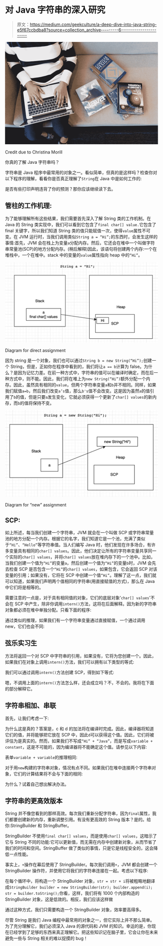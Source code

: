 # 对 Java 字符串的深入研究

> 原文：<https://medium.com/geekculture/a-deep-dive-into-java-string-e5f67ccbdba8?source=collection_archive---------6----------------------->

![](img/44f6810b31a273421bc39b9d3d884086.png)

Credit due to Christina Morill

你真的了解 Java 字符串吗？

字符串是 Java 程序中最常用的对象之一。看似简单，但真的是这样吗？检查你对以下程序的理解，看看你是否真正理解了`String`在 Java 中是如何工作的:

是否有些打印声明违背了你的预测？那你应该继续读下去。

## 管柱的工作机理:

为了能够理解所有这些结果，我们需要首先深入了解 String 类的工作机制。在 Java 的 String 类实现中，我们可以看到它包含了`final char[] value.`它包含了 final 关键字，所以我们知道 String 类的值只能赋值一次，使得`value`属性不可变。在 JVM 运行时，当我们调用类似`String a = “Hi”;`的东西时，会发生这样的事情:首先，JVM 会在栈上为变量`a`分配内存。然后，它还会在堆中一个叫做字符串常量池(SCP)的地方分配内存。(稍后解释)因此，该语句将创建两个内存:一个在堆栈中，一个在堆中。stack 中的变量的`value`属性指向 heap 中的`“Hi”`。

![](img/42beb5703f217c0351705452155ce574.png)

Diagram for direct assignment

因为 string 是一个对象，我们也可以通过`String b = new String(“Hi”);`创建一个 String，但是，正如你在程序中看到的，我们将让`a == b`计算为 false。为什么？是因为记忆力差。在前一种方式中，字符串的值可以在编译时确定，而在后一种方式中，则不能。因此，我们将在堆上为`new String(“Hi”)`额外分配一个内存。因此，虽然具有相同的`value`，但两个字符串变量`a`和`b`并不相同。同样，如果我们赋值`a=b`，然后我们改变`a’s`值，那么`b's`值不会改变。这是因为虽然`a`的值引用了`b`的值，但是只要`a`发生变化，它就必须获得一个更新了`char[] values`的新内存，而`b`的值将保持不变。

![](img/9d5bc7b200e0c0a6d3455c4e0aa7616f.png)

Diagram for “new” assignment

## SCP:

如上所述，每当我们创建一个字符串，JVM 就会在一个叫做 SCP 或字符串常量池的地方分配一个内存。根据它的名字，我们知道它是一个池，充满了类似于`“Hi”`、`“Hello”`等字符串值。当人们编写 Java 时，他们发现在许多场合，有许多变量具有相同的`char[] values`。因此，他们决定让所有的字符串变量共享同一个实际的`char[] values`，并将`char[] values`放在堆内存下的一个池中。比如，当我们创建一个值为`“Hi”`的变量`a`，然后创建一个值为`“Hi”`的变量`b`时，JVM 会先去检查 SCP 是否包含一个`“Hi”`的`char[] values`，如果包含，它会返回 SCP 对该变量的引用；如果没有，它将在 SCP 中创建一个值`“Hi”`。理解了这一点，我们就可以知道，如果我们声明两个值相同的字符串(用直接赋值的方式)，那么在 Java 中它们将是相等的。

需要注意的一点是，对于具有相同值的对象，它们的底层对象'`char[] values`'不会在 SCP 中产生，除非你调用`intern()`方法，这将在后面解释。因为新的字符串对象都必须在堆中单独分配。只看下面的程序:

通过类似的推理，如果我们有一个字符串变量通过直接赋值，一个通过调用 new，它们也会不同:

## 弦乐实习生

方法将返回一个对 SCP 中字符串的引用，如果没有，它将为您创建一个。因此，如果我们在对象上调用`intern()`方法，我们可以拥有以下类型的等式:

我们可以通过调用`intern()`方法创建 SCP，得到如下等式:

嗯，不调用上面的`intern()`方法怎么样，还会成立吗？不，不会的。我将在下面的部分解释它。

## 字符串相加、串联

首先，让我们考虑一下:

为什么这是真的？答案是，c 和 d 的加法将在编译时完成。因此，编译器将知道它们的值，并将能够把它放在 SCP 中，因此`d`可以获得这个值。因此，它们将被评估为是真实的。然而，如果我们不写成`“Hi” + “Java”`，而是写成`variable + constant`，这是不可能的，因为编译器将不能确定这个值。请参见以下内容:

表单`variable + variable`的推理相同:

对于用`new`构建的字符串对象，情况有点不同。如果我们在堆中连接两个字符串对象，它们的计算结果将不会与下面的相同:

为什么？试着自己想出解决办法。

## 字符串的更高效版本

String 并不像您看到的那样高效。每次我们重新分配字符串，因为`final`属性，我们都要创建新的内存，重新调整引用。有没有更高效的 String 版本？是的。给你:StringBuilder 和 StringBuffer。

StringBuilder 不使用`final char[] values`，而是使用`char[] values`，这暗示了它与 String 不同的功能:它可以更新值，而无需在内存中创建新对象，从而节省了我们的时间和空间。StringBuffer 做了类似的事情，只是它是线程安全的，这会降低一点性能。

事实上，`+`操作在幕后使用了 StringBuilder。每次我们调用`+`，JVM 都会创建一个 StringBuilder 操作符，并使用它将我们的字符串连接在一起。考虑以下程序:

在每个循环中，将构造一个 StringBuilder 对象，`str = str + i`将被粗略地翻译成`StringBuilder builder = new StringBuilder(str); builder.append(i); str = builder.toString();`你看，这样，我们将有 1000 个内部构造的 StringBuilder 对象，这是低效的。相反，我们应该这样做

通过这种方式，我们只需要构造一个 StringBuilder 对象，效率要高得多。

尽管 String 是我们 Java 编程中最常用的对象之一，但它实际上并不那么简单。为了充分理解它，我们必须深入 Java 的源代码和 JVM 的知识。幸运的是，你现在已经学到了足够的东西来真正理解它。把这些知识记在脑子里，它会让你在未来避免一些与 String 相关的难以捉摸的 bug！